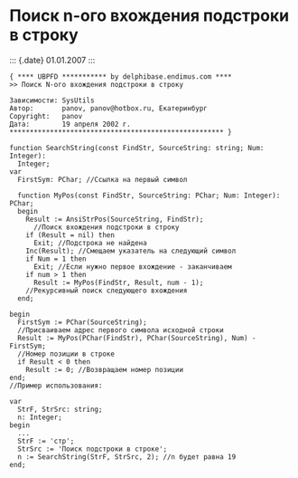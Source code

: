 Поиск n-ого вхождения подстроки в строку
========================================

::: {.date}
01.01.2007
:::

    { **** UBPFD *********** by delphibase.endimus.com ****
    >> Поиск N-ого вхождения подстроки в строку
     
    Зависимости: SysUtils
    Автор:       panov, panov@hotbox.ru, Екатеринбург
    Copyright:   panov
    Дата:        19 апреля 2002 г.
    ***************************************************** }
     
    function SearchString(const FindStr, SourceString: string; Num: Integer):
      Integer;
    var
      FirstSym: PChar; //Ссылка на первый символ
     
      function MyPos(const FindStr, SourceString: PChar; Num: Integer): PChar;
      begin
        Result := AnsiStrPos(SourceString, FindStr);
          //Поиск вхождения подстроки в строку
        if (Result = nil) then
          Exit; //Подстрока не найдена
        Inc(Result); //Смещаем указатель на следующий символ
        if Num = 1 then
          Exit; //Если нужно первое вхождение - заканчиваем
        if num > 1 then
          Result := MyPos(FindStr, Result, num - 1);
        //Рекурсивный поиск следующего вхождения
      end;
     
    begin
      FirstSym := PChar(SourceString);
      //Присваиваем адрес первого символа исходной строки
      Result := MyPos(PChar(FindStr), PChar(SourceString), Num) - FirstSym;
      //Номер позиции в строке
      if Result < 0 then
        Result := 0; //Возвращаем номер позиции
    end;
    //Пример использования: 
     
    var
      StrF, StrSrc: string;
      n: Integer;
    begin
      ...
      StrF := 'стр';
      StrSrc := 'Поиск подстроки в строке';
      n := SearchString(StrF, StrSrc, 2); //n будет равна 19
    end;
